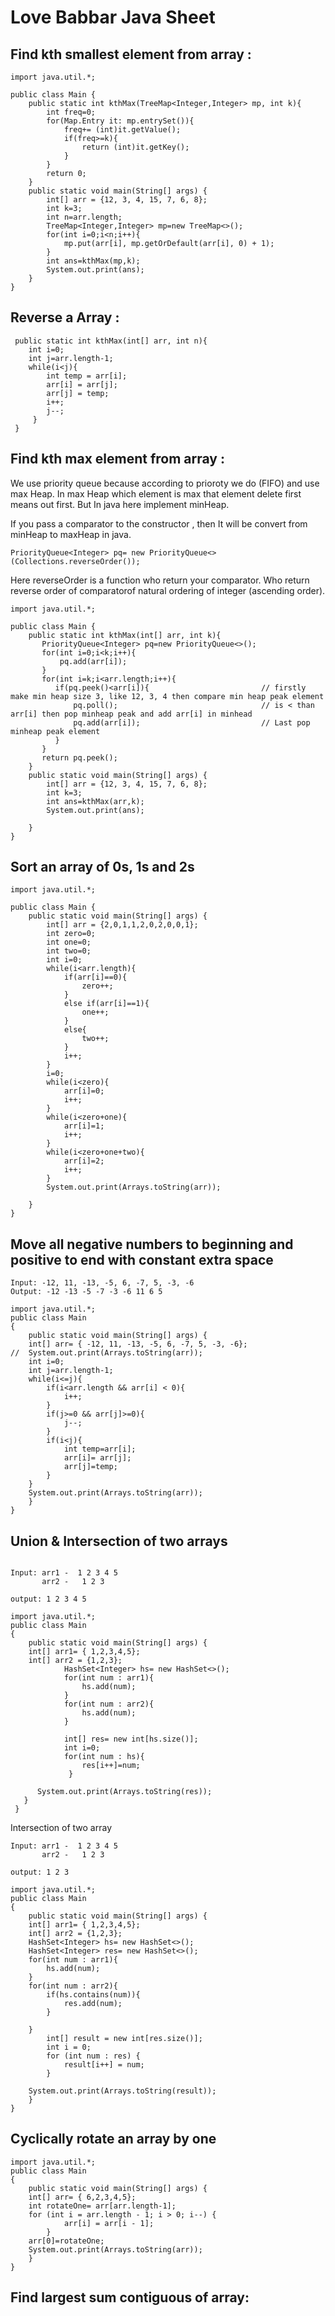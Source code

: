 # Love Babbar Java Sheet

## Find kth smallest element from array :
```
import java.util.*;

public class Main {
    public static int kthMax(TreeMap<Integer,Integer> mp, int k){
        int freq=0;
        for(Map.Entry it: mp.entrySet()){
            freq+= (int)it.getValue();
            if(freq>=k){
                return (int)it.getKey();
            }
        }
        return 0;
    }
    public static void main(String[] args) {
        int[] arr = {12, 3, 4, 15, 7, 6, 8};
        int k=3;
        int n=arr.length;
        TreeMap<Integer,Integer> mp=new TreeMap<>();
        for(int i=0;i<n;i++){
            mp.put(arr[i], mp.getOrDefault(arr[i], 0) + 1); 
        }
        int ans=kthMax(mp,k);
        System.out.print(ans);
    }
}

```

## Reverse a Array :
```
 public static int kthMax(int[] arr, int n){
    int i=0;
    int j=arr.length-1;
    while(i<j){
        int temp = arr[i];
        arr[i] = arr[j];
        arr[j] = temp;
        i++;
        j--;
     }    
 }
```
## Find kth max element from array :

We use priority queue because according to prioroty we do (FIFO) and use max Heap. In max Heap which element is max that element delete first means out first. But In java here implement minHeap. 

If you pass a comparator to the constructor , then It will be convert from minHeap to maxHeap in java.
```
PriorityQueue<Integer> pq= new PriorityQueue<>(Collections.reverseOrder());
```
Here reverseOrder is a function who return your comparator. Who return reverse order of comparatorof natural ordering of integer (ascending order).


```
import java.util.*;

public class Main {
    public static int kthMax(int[] arr, int k){
       PriorityQueue<Integer> pq=new PriorityQueue<>();
       for(int i=0;i<k;i++){
           pq.add(arr[i]);
       }
       for(int i=k;i<arr.length;i++){
          if(pq.peek()<arr[i]){                         // firstly make min heap size 3, like 12, 3, 4 then compare min heap peak element
              pq.poll();                                // is < than arr[i] then pop minheap peak and add arr[i] in minhead
              pq.add(arr[i]);                           // Last pop minheap peak element 
          }
       }
       return pq.peek();
    }
    public static void main(String[] args) {
        int[] arr = {12, 3, 4, 15, 7, 6, 8};
        int k=3;
        int ans=kthMax(arr,k);
        System.out.print(ans);
        
    }
}

```
## Sort an array of 0s, 1s and 2s

```
import java.util.*;

public class Main {
    public static void main(String[] args) {
        int[] arr = {2,0,1,1,2,0,2,0,0,1};
        int zero=0;
        int one=0;
        int two=0;
        int i=0;
        while(i<arr.length){
            if(arr[i]==0){
                zero++;
            }
            else if(arr[i]==1){
                one++;
            }
            else{
                two++;
            }
            i++;
        }
        i=0;
        while(i<zero){
            arr[i]=0;
            i++;
        }
        while(i<zero+one){
            arr[i]=1;
            i++;
        }
        while(i<zero+one+two){
            arr[i]=2;
            i++;
        }
        System.out.print(Arrays.toString(arr));
        
    }
}
```
## Move all negative numbers to beginning and positive to end with constant extra space
```
Input: -12, 11, -13, -5, 6, -7, 5, -3, -6
Output: -12 -13 -5 -7 -3 -6 11 6 5

import java.util.*;
public class Main
{
	public static void main(String[] args) {
	int[] arr= { -12, 11, -13, -5, 6, -7, 5, -3, -6};
// 	System.out.print(Arrays.toString(arr));
	int i=0;
	int j=arr.length-1;
	while(i<=j){
	    if(i<arr.length && arr[i] < 0){
	        i++;
	    }
	    if(j>=0 && arr[j]>=0){
	        j--;
	    }
	    if(i<j){
	        int temp=arr[i];
	        arr[i]= arr[j];
	        arr[j]=temp;
	    }
	}
	System.out.print(Arrays.toString(arr));
	}
}

```
## Union & Intersection of two arrays

```

Input: arr1 -  1 2 3 4 5
       arr2 -	1 2 3

output: 1 2 3 4 5

import java.util.*;
public class Main
{
	public static void main(String[] args) {
	int[] arr1= { 1,2,3,4,5};
	int[] arr2 = {1,2,3};
            HashSet<Integer> hs= new HashSet<>();
            for(int num : arr1){
                hs.add(num);
            }
            for(int num : arr2){
                hs.add(num);
            }
            
            int[] res= new int[hs.size()];
            int i=0;
            for(int num : hs){
                res[i++]=num;
             }
            
      System.out.print(Arrays.toString(res));
   }
 }

```
Intersection of two array
```
Input: arr1 -  1 2 3 4 5
       arr2 -	1 2 3

output: 1 2 3 

import java.util.*;
public class Main
{
	public static void main(String[] args) {
	int[] arr1= { 1,2,3,4,5};
	int[] arr2 = {1,2,3};
    HashSet<Integer> hs= new HashSet<>();
    HashSet<Integer> res= new HashSet<>();
    for(int num : arr1){
        hs.add(num);
    }
    for(int num : arr2){
        if(hs.contains(num)){
            res.add(num);
        }
        
    }
        int[] result = new int[res.size()];
        int i = 0;
        for (int num : res) {
            result[i++] = num;
        }
    
	System.out.print(Arrays.toString(result));
	}
}
```

## Cyclically rotate an array by one
```
import java.util.*;
public class Main
{
	public static void main(String[] args) {
	int[] arr= { 6,2,3,4,5};
	int rotateOne= arr[arr.length-1];
    for (int i = arr.length - 1; i > 0; i--) {
            arr[i] = arr[i - 1];
        }
	arr[0]=rotateOne;
	System.out.print(Arrays.toString(arr));
	}
}
```
## Find largest sum contiguous of array:
```


```

